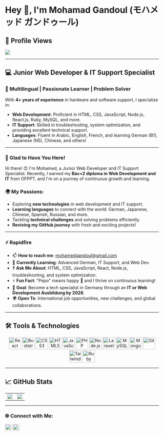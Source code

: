 # Hey 👋, I'm Mohamad Gandoul (モハメッド ガンドゥール)

## 🚀 Profile Views
<a href="https://github.com/MohamedGandoul/github-profile-views-counter">
    <img src="https://komarev.com/ghpvc/?username=Pepo946&style=flat-square&color=blue">
</a>

---

## 💻 Junior Web Developer & IT Support Specialist

### 🌟 Multilingual | Passionate Learner | Problem Solver  

With **4+ years of experience** in hardware and software support, I specialize in:
- **Web Development**: Proficient in HTML, CSS, JavaScript, Node.js, React.js, Ruby, MySQL, and more.
- **IT Support**: Skilled in troubleshooting, system optimization, and providing excellent technical support.
- **Languages**: Fluent in Arabic, English, French, and learning German (B1), Japanese (N5), Chinese, and others!

---

### 👋 Glad to Have You Here!

Hi there! 😊 I'm Mohamed, a Junior Web Developer and IT Support Specialist. Recently, I earned my **Bac+2 diploma in Web Development and IT** from OFPPT, and I'm on a journey of continuous growth and learning.

### 🌍 My Passions:
- Exploring **new technologies** in web development and IT support.
- **Learning languages** to connect with the world: German, Japanese, Chinese, Spanish, Russian, and more.
- Tackling **technical challenges** and solving problems efficiently.
- **Reviving my GitHub journey** with fresh and exciting projects!

---

### ⚡ Rapidfire

- 📫 **How to reach me**: [mohamedgandoul@gmail.com](mailto:mohamedgandoul@gmail.com)
- 🌱 **Currently Learning**: Advanced German, IT Support, and Web Dev.
- ❓ **Ask Me About**: HTML, CSS, JavaScript, React, Node.js, troubleshooting, and system optimization.
- ⚡ **Fun Fact**: "Pepo" means happy 🙂 and I thrive on continuous learning!
- 🎯 **Goal**: Become a tech specialist in Germany through an **IT or Web Development Ausbildung by 2026**.
- 🌍 **Open To**: International job opportunities, new challenges, and global collaborations.

---

## 🛠️ Tools & Technologies

<div align="center">
  <a href="https://reactjs.org/" target="_blank"><img src="https://profilinator.rishav.dev/skills-assets/react-original-wordmark.svg" alt="React" height="40" /></a>
  <a href="https://getbootstrap.com/docs/3.4/javascript/" target="_blank"><img src="https://profilinator.rishav.dev/skills-assets/bootstrap-plain.svg" alt="Bootstrap" height="40" /></a>
  <a href="https://www.w3schools.com/css/" target="_blank"><img src="https://profilinator.rishav.dev/skills-assets/css3-original-wordmark.svg" alt="CSS3" height="40" /></a>
  <a href="https://en.wikipedia.org/wiki/HTML5" target="_blank"><img src="https://profilinator.rishav.dev/skills-assets/html5-original-wordmark.svg" alt="HTML5" height="40" /></a>
  <a href="https://www.javascript.com/" target="_blank"><img src="https://profilinator.rishav.dev/skills-assets/javascript-original.svg" alt="JavaScript" height="40" /></a>
  <a href="https://www.php.net/" target="_blank"><img src="https://profilinator.rishav.dev/skills-assets/php-original.svg" alt="PHP" height="40" /></a>
  <a href="https://nodejs.org/" target="_blank"><img src="https://profilinator.rishav.dev/skills-assets/nodejs-original-wordmark.svg" alt="Node.js" height="40" /></a>
  <a href="https://laravel.com/" target="_blank"><img src="https://profilinator.rishav.dev/skills-assets/laravel-plain-wordmark.svg" alt="Laravel" height="40" /></a>
  <a href="https://www.mysql.com/" target="_blank"><img src="https://profilinator.rishav.dev/skills-assets/mysql-original-wordmark.svg" alt="MySQL" height="40" /></a>
  <a href="https://www.mongodb.com/" target="_blank"><img src="https://profilinator.rishav.dev/skills-assets/mongodb-original-wordmark.svg" alt="MongoDB" height="40" /></a>
  <a href="https://github.com/" target="_blank"><img src="https://profilinator.rishav.dev/skills-assets/git-scm-icon.svg" alt="Git" height="40" /></a>
  <a href="https://tailwindcss.com/" target="_blank"><img src="https://profilinator.rishav.dev/skills-assets/tailwindcss.svg" alt="Tailwind CSS" height="40" /></a>
  <a href="https://www.ruby-lang.org/en/" target="_blank"><img src="https://profilinator.rishav.dev/skills-assets/ruby-original-wordmark.svg" alt="Ruby" height="40" /></a>
</div>

---

## 📈 GitHub Stats

<table>
  <tr>
    <td valign="top" width="50%">
      <img src="https://github-readme-stats.vercel.app/api?username=MohamedGandoul&show_icons=true&count_private=true&hide_title=true&hide=prs&bg_color=30,e96443,904e95&title_color=fff&text_color=fff&icon_color=fff&border_radius=10&theme=radical" />
    </td>
    <td valign="top" width="50%">
      <img src="https://github-readme-stats.vercel.app/api/top-langs/?username=MohamedGandoul&layout=compact&bg_color=30,e96443,904e95&title_color=fff&text_color=fff&icon_color=fff&border_radius=10&theme=radical" />
    </td>
  </tr>
</table>

---

### 🌐 Connect with Me:
[<img align="left" alt="mohamedgandoul | LinkedIn" width="22px" src="https://cdn.jsdelivr.net/npm/simple-icons@v3/icons/linkedin.svg" />][linkedin]
[<img align="left" alt="pepo | Instagram" width="22px" src="https://cdn.jsdelivr.net/npm/simple-icons@v3/icons/instagram.svg" />][instagram]

[linkedin]: https://www.linkedin.com/in/mohamed-gandoul/
[instagram]: https://www.instagram.com/mohamedgandoul/
